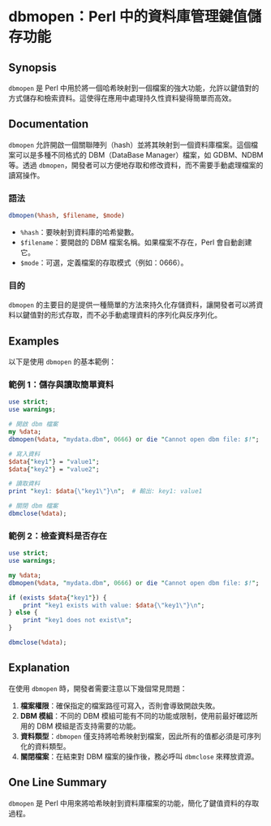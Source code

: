 <!--
Meta Description: # dbmopen：Perl 中的資料庫管理鍵值儲存功能 ## Synopsis `dbmopen` 是 Perl 中用於將一個哈希映射到一個檔案的強大功能，允許以鍵值對的方式儲存和檢索資料。這使得在應用中處理持久性資料變得簡單而高效。 ## Documentation `dbmopen` 允許開啟...
Meta Keywords: dbmopen, dbm, data, key1, perl
-->

# dbmopen：Perl 中的資料庫管理鍵值儲存功能

## Synopsis
`dbmopen` 是 Perl 中用於將一個哈希映射到一個檔案的強大功能，允許以鍵值對的方式儲存和檢索資料。這使得在應用中處理持久性資料變得簡單而高效。

## Documentation
`dbmopen` 允許開啟一個關聯陣列（hash）並將其映射到一個資料庫檔案。這個檔案可以是多種不同格式的 DBM（DataBase Manager）檔案，如 GDBM、NDBM 等。透過 `dbmopen`，開發者可以方便地存取和修改資料，而不需要手動處理檔案的讀寫操作。

### 語法
```perl
dbmopen(%hash, $filename, $mode)
```
- `%hash`：要映射到資料庫的哈希變數。
- `$filename`：要開啟的 DBM 檔案名稱。如果檔案不存在，Perl 會自動創建它。
- `$mode`：可選，定義檔案的存取模式（例如：0666）。

### 目的
`dbmopen` 的主要目的是提供一種簡單的方法來持久化存儲資料，讓開發者可以將資料以鍵值對的形式存取，而不必手動處理資料的序列化與反序列化。

## Examples
以下是使用 `dbmopen` 的基本範例：

### 範例 1：儲存與讀取簡單資料
```perl
use strict;
use warnings;

# 開啟 dbm 檔案
my %data;
dbmopen(%data, "mydata.dbm", 0666) or die "Cannot open dbm file: $!";

# 寫入資料
$data{"key1"} = "value1";
$data{"key2"} = "value2";

# 讀取資料
print "key1: $data{\"key1\"}\n";  # 輸出: key1: value1

# 關閉 dbm 檔案
dbmclose(%data);
```

### 範例 2：檢查資料是否存在
```perl
use strict;
use warnings;

my %data;
dbmopen(%data, "mydata.dbm", 0666) or die "Cannot open dbm file: $!";

if (exists $data{"key1"}) {
    print "key1 exists with value: $data{\"key1\"}\n";
} else {
    print "key1 does not exist\n";
}

dbmclose(%data);
```

## Explanation
在使用 `dbmopen` 時，開發者需要注意以下幾個常見問題：

1. **檔案權限**：確保指定的檔案路徑可寫入，否則會導致開啟失敗。
2. **DBM 模組**：不同的 DBM 模組可能有不同的功能或限制，使用前最好確認所用的 DBM 模組是否支持需要的功能。
3. **資料類型**：`dbmopen` 僅支持將哈希映射到檔案，因此所有的值都必須是可序列化的資料類型。
4. **關閉檔案**：在結束對 DBM 檔案的操作後，務必呼叫 `dbmclose` 來釋放資源。

## One Line Summary
`dbmopen` 是 Perl 中用來將哈希映射到資料庫檔案的功能，簡化了鍵值資料的存取過程。